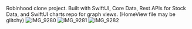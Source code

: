 
Robinhood clone project.
Built with SwiftUI,
Core Data,
Rest APIs for Stock Data,
and SwiftUI charts repo for graph views.
(HomeView file may be glitchy)
![IMG_9280](https://user-images.githubusercontent.com/79062633/114958955-11da3a80-9e32-11eb-89a7-a3e47c2f7be1.PNG)
![IMG_9281](https://user-images.githubusercontent.com/79062633/114958497-236f1280-9e31-11eb-9a42-3a3600af3efe.PNG)
![IMG_9282](https://user-images.githubusercontent.com/79062633/114958498-2407a900-9e31-11eb-8465-2ff968c6e208.jpg)
